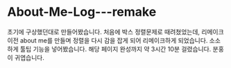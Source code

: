 # About-Me-Log---remake

초기에 구상했던대로 만들어봤습니다.
처음에 박스 정렬문제로 때려쳤었는데, 리메이크 이전 about me를 만들며 정렬을 다시 감을 잡게 되어 리메이크하게 되었습니다.
소소하게 툴팁 기능을 넣어봤습니다.
해당 페이지 완성까지 약 3시간 10분 걸렸습니다.
분홍이 귀엽습니다.
